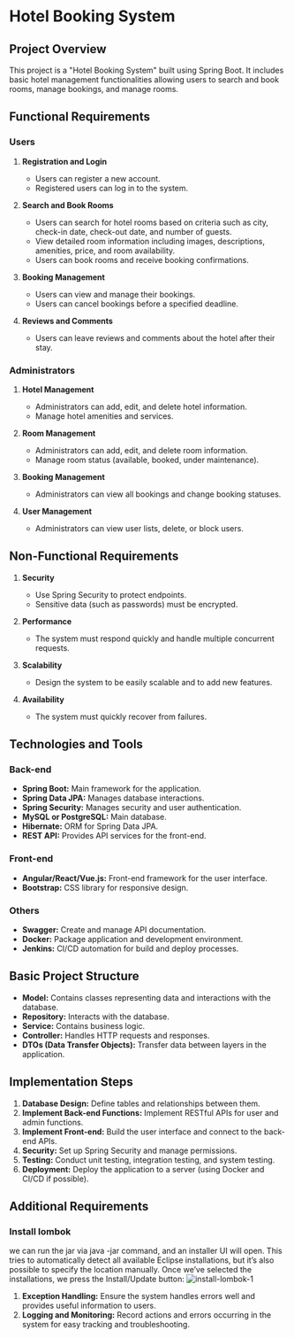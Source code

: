 # Hotel Booking System

## Project Overview

This project is a "Hotel Booking System" built using Spring Boot. It includes basic hotel management functionalities allowing users to search and book rooms, manage bookings, and manage rooms.

## Functional Requirements

### Users
1. **Registration and Login**
   - Users can register a new account.
   - Registered users can log in to the system.

2. **Search and Book Rooms**
   - Users can search for hotel rooms based on criteria such as city, check-in date, check-out date, and number of guests.
   - View detailed room information including images, descriptions, amenities, price, and room availability.
   - Users can book rooms and receive booking confirmations.

3. **Booking Management**
   - Users can view and manage their bookings.
   - Users can cancel bookings before a specified deadline.

4. **Reviews and Comments**
   - Users can leave reviews and comments about the hotel after their stay.

### Administrators
1. **Hotel Management**
   - Administrators can add, edit, and delete hotel information.
   - Manage hotel amenities and services.

2. **Room Management**
   - Administrators can add, edit, and delete room information.
   - Manage room status (available, booked, under maintenance).

3. **Booking Management**
   - Administrators can view all bookings and change booking statuses.

4. **User Management**
   - Administrators can view user lists, delete, or block users.

## Non-Functional Requirements

1. **Security**
   - Use Spring Security to protect endpoints.
   - Sensitive data (such as passwords) must be encrypted.

2. **Performance**
   - The system must respond quickly and handle multiple concurrent requests.

3. **Scalability**
   - Design the system to be easily scalable and to add new features.

4. **Availability**
   - The system must quickly recover from failures.

## Technologies and Tools

### Back-end
- **Spring Boot:** Main framework for the application.
- **Spring Data JPA:** Manages database interactions.
- **Spring Security:** Manages security and user authentication.
- **MySQL or PostgreSQL:** Main database.
- **Hibernate:** ORM for Spring Data JPA.
- **REST API:** Provides API services for the front-end.

### Front-end
- **Angular/React/Vue.js:** Front-end framework for the user interface.
- **Bootstrap:** CSS library for responsive design.

### Others
- **Swagger:** Create and manage API documentation.
- **Docker:** Package application and development environment.
- **Jenkins:** CI/CD automation for build and deploy processes.

## Basic Project Structure

- **Model:** Contains classes representing data and interactions with the database.
- **Repository:** Interacts with the database.
- **Service:** Contains business logic.
- **Controller:** Handles HTTP requests and responses.
- **DTOs (Data Transfer Objects):** Transfer data between layers in the application.

## Implementation Steps

1. **Database Design:** Define tables and relationships between them.
2. **Implement Back-end Functions:** Implement RESTful APIs for user and admin functions.
3. **Implement Front-end:** Build the user interface and connect to the back-end APIs.
4. **Security:** Set up Spring Security and manage permissions.
5. **Testing:** Conduct unit testing, integration testing, and system testing.
6. **Deployment:** Deploy the application to a server (using Docker and CI/CD if possible).

## Additional Requirements
### Install lombok
we can run the jar via java -jar command, and an installer UI will open. This tries to automatically detect all available Eclipse installations, but it’s also possible to specify the location manually.
Once we’ve selected the installations, we press the Install/Update button:
![install-lombok-1](https://github.com/user-attachments/assets/02c276ab-6b39-4c63-86cd-99866c127801)


1. **Exception Handling:** Ensure the system handles errors well and provides useful information to users.
2. **Logging and Monitoring:** Record actions and errors occurring in the system for easy tracking and troubleshooting.
